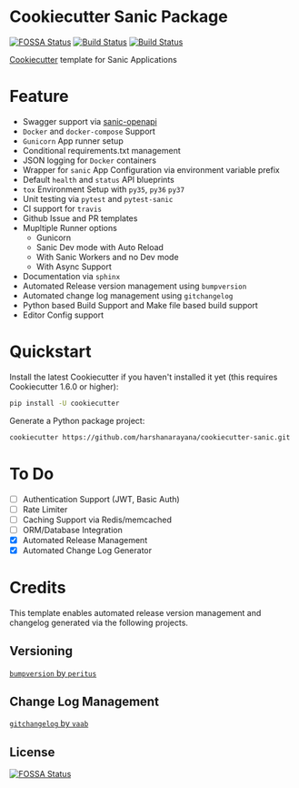 # Cookiecutter Sanic Package
[![FOSSA Status](https://app.fossa.io/api/projects/git%2Bgithub.com%2Fharshanarayana%2Fcookiecutter-sanic.svg?type=shield)](https://app.fossa.io/projects/git%2Bgithub.com%2Fharshanarayana%2Fcookiecutter-sanic?ref=badge_shield)
[![Build Status](https://semaphoreci.com/api/v1/harshanarayana/cookiecutter-sanic/branches/master/badge.svg)](https://semaphoreci.com/harshanarayana/cookiecutter-sanic)
[![Build Status](https://travis-ci.org/harshanarayana/cookiecutter-sanic.svg?branch=master)](https://travis-ci.org/harshanarayana/cookiecutter-sanic)

[Cookiecutter](https://github.com/audreyr/cookiecutter) template for Sanic Applications


# Feature
 
* Swagger support via [sanic-openapi](https://github.com/huge-success/sanic-openapi)
* `Docker` and `docker-compose` Support
* `Gunicorn` App runner setup
* Conditional requirements.txt management
* JSON logging for `Docker` containers
* Wrapper for `sanic` App Configuration via environment variable prefix
* Default `health` and `status` API blueprints
* `tox` Environment Setup with `py35`, `py36` `py37`
* Unit testing via `pytest` and `pytest-sanic`
* CI support for `travis`
* Github Issue and PR templates
* Mupltiple Runner options
    * Gunicorn
    * Sanic Dev mode with Auto Reload
    * With Sanic Workers and no Dev mode
    * With Async Support
* Documentation via `sphinx`
* Automated Release version management using `bumpversion`
* Automated change log management using `gitchangelog`
* Python based Build Support and Make file based build support
* Editor Config support


# Quickstart
Install the latest Cookiecutter if you haven't installed it yet (this requires Cookiecutter 1.6.0 or higher):

```bash
pip install -U cookiecutter
```

Generate a Python package project:

```bash
cookiecutter https://github.com/harshanarayana/cookiecutter-sanic.git
```

# To Do

- [ ] Authentication Support (JWT, Basic Auth)
- [ ] Rate Limiter
- [ ] Caching Support via Redis/memcached
- [ ] ORM/Database Integration
- [x] Automated Release Management
- [x] Automated Change Log Generator

# Credits

This template enables automated release version management and changelog generated via the following projects. 

## Versioning
[`bumpversion` by `peritus`](https://github.com/peritus/bumpversion)

## Change Log Management
[`gitchangelog` by `vaab`](https://github.com/vaab/gitchangelog) 


## License
[![FOSSA Status](https://app.fossa.io/api/projects/git%2Bgithub.com%2Fharshanarayana%2Fcookiecutter-sanic.svg?type=large)](https://app.fossa.io/projects/git%2Bgithub.com%2Fharshanarayana%2Fcookiecutter-sanic?ref=badge_large)
